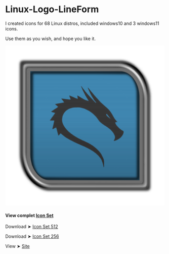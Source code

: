 # Linux-Logo-LineForm

I created icons for 68 Linux distros, included windows10 and 3 windows11 icons.

Use them as you wish, and hope you like it. 

<img src="512/Kali.png" alt="Github Project"> 

#### View complet [Icon Set](https://github.com/chris1111/Linux-Logo-LineForm/blob/main/View-Set.md)

Download ➤ [Icon Set 512]()

Download ➤ [Icon Set 256]()

View ➤ [Site]()
 
